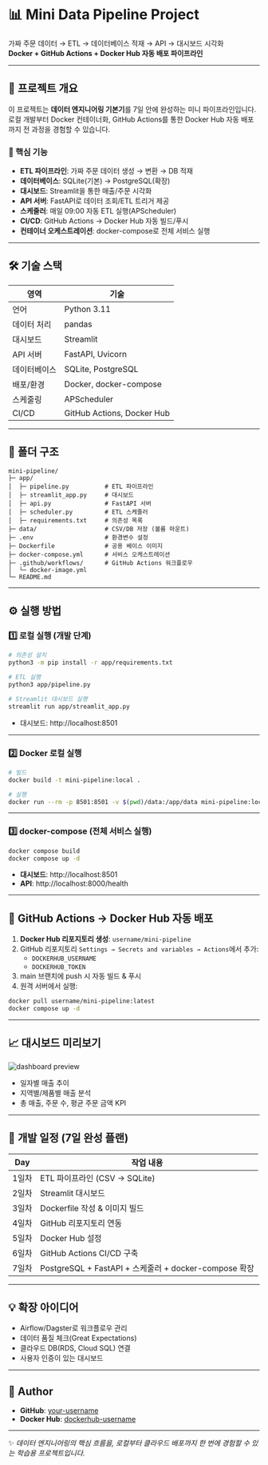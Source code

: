 # 📊 Mini Data Pipeline Project  
가짜 주문 데이터 → ETL → 데이터베이스 적재 → API → 대시보드 시각화  
**Docker + GitHub Actions + Docker Hub 자동 배포 파이프라인**

---

## 🚀 프로젝트 개요
이 프로젝트는 **데이터 엔지니어링 기본기**를 7일 안에 완성하는 미니 파이프라인입니다.  
로컬 개발부터 Docker 컨테이너화, GitHub Actions를 통한 Docker Hub 자동 배포까지 전 과정을 경험할 수 있습니다.

### 📌 핵심 기능
- **ETL 파이프라인**: 가짜 주문 데이터 생성 → 변환 → DB 적재
- **데이터베이스**: SQLite(기본) → PostgreSQL(확장)
- **대시보드**: Streamlit을 통한 매출/주문 시각화
- **API 서버**: FastAPI로 데이터 조회/ETL 트리거 제공
- **스케줄러**: 매일 09:00 자동 ETL 실행(APScheduler)
- **CI/CD**: GitHub Actions → Docker Hub 자동 빌드/푸시
- **컨테이너 오케스트레이션**: docker-compose로 전체 서비스 실행

---

## 🛠 기술 스택
| 영역             | 기술 |
|------------------|------|
| 언어             | Python 3.11 |
| 데이터 처리      | pandas |
| 대시보드         | Streamlit |
| API 서버         | FastAPI, Uvicorn |
| 데이터베이스     | SQLite, PostgreSQL |
| 배포/환경        | Docker, docker-compose |
| 스케줄링         | APScheduler |
| CI/CD            | GitHub Actions, Docker Hub |

---

## 📂 폴더 구조
```
mini-pipeline/
├─ app/
│  ├─ pipeline.py          # ETL 파이프라인
│  ├─ streamlit_app.py     # 대시보드
│  ├─ api.py               # FastAPI 서버
│  ├─ scheduler.py         # ETL 스케줄러
│  ├─ requirements.txt     # 의존성 목록
├─ data/                   # CSV/DB 저장 (볼륨 마운트)
├─ .env                    # 환경변수 설정
├─ Dockerfile              # 공용 베이스 이미지
├─ docker-compose.yml      # 서비스 오케스트레이션
├─ .github/workflows/      # GitHub Actions 워크플로우
│  └─ docker-image.yml
└─ README.md
```

---

## ⚙️ 실행 방법

### 1️⃣ 로컬 실행 (개발 단계)
```bash
# 의존성 설치
python3 -m pip install -r app/requirements.txt

# ETL 실행
python3 app/pipeline.py

# Streamlit 대시보드 실행
streamlit run app/streamlit_app.py
```
- 대시보드: http://localhost:8501

---

### 2️⃣ Docker 로컬 실행
```bash
# 빌드
docker build -t mini-pipeline:local .

# 실행
docker run --rm -p 8501:8501 -v $(pwd)/data:/app/data mini-pipeline:local
```

---

### 3️⃣ docker-compose (전체 서비스 실행)
```bash
docker compose build
docker compose up -d
```
- **대시보드**: http://localhost:8501  
- **API**: http://localhost:8000/health

---

## 🔄 GitHub Actions → Docker Hub 자동 배포
1. **Docker Hub 리포지토리 생성**: `username/mini-pipeline`
2. GitHub 리포지토리 `Settings → Secrets and variables → Actions`에서 추가:
   - `DOCKERHUB_USERNAME`
   - `DOCKERHUB_TOKEN`
3. main 브랜치에 push 시 자동 빌드 & 푸시
4. 원격 서버에서 실행:
```bash
docker pull username/mini-pipeline:latest
docker compose up -d
```

---

## 📈 대시보드 미리보기
![dashboard preview](https://via.placeholder.com/900x400?text=Dashboard+Preview)

- 일자별 매출 추이
- 지역별/제품별 매출 분석
- 총 매출, 주문 수, 평균 주문 금액 KPI

---

## 📅 개발 일정 (7일 완성 플랜)
| Day | 작업 내용 |
|-----|-----------|
| 1일차 | ETL 파이프라인 (CSV → SQLite) |
| 2일차 | Streamlit 대시보드 |
| 3일차 | Dockerfile 작성 & 이미지 빌드 |
| 4일차 | GitHub 리포지토리 연동 |
| 5일차 | Docker Hub 설정 |
| 6일차 | GitHub Actions CI/CD 구축 |
| 7일차 | PostgreSQL + FastAPI + 스케줄러 + docker-compose 확장 |

---

## 💡 확장 아이디어
- Airflow/Dagster로 워크플로우 관리
- 데이터 품질 체크(Great Expectations)
- 클라우드 DB(RDS, Cloud SQL) 연결
- 사용자 인증이 있는 대시보드

---

## 👤 Author
- **GitHub**: [your-username](https://github.com/your-username)
- **Docker Hub**: [dockerhub-username](https://hub.docker.com/u/dockerhub-username)

---
✨ _데이터 엔지니어링의 핵심 흐름을, 로컬부터 클라우드 배포까지 한 번에 경험할 수 있는 학습용 프로젝트입니다._
